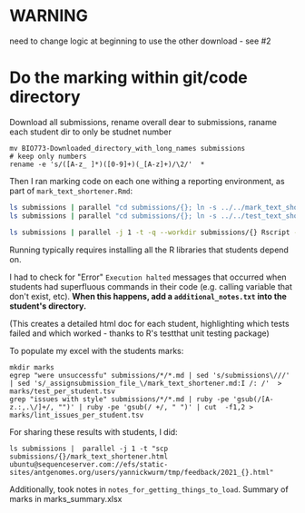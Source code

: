 # WARNING

need to change logic at beginning to use the other download - see #2

# Do the marking within git/code directory 

Download all submissions, rename overall dear to submissions, raname each student dir to only be studnet number

```
mv BIO773-Downloaded_directory_with_long_names submissions
# keep only numbers
rename -e 's/([A-z_ ]*)([0-9]+)(_[A-z]+)/\2/'  *
```


Then I ran marking code on each one withing a reporting environment, as part of `mark_text_shortener.Rmd`:

```bash 
ls submissions | parallel "cd submissions/{}; ln -s ../../mark_text_shortener.Rmd"
ls submissions | parallel "cd submissions/{}; ln -s ../../test_text_shortener.R"

ls submissions | parallel -j 1 -t -q --workdir submissions/{} Rscript -e 'library(knitr); output = knit("mark_text_shortener.Rmd"); render(output, output_format = "html_document")'

```

Running typically requires installing all the R libraries that students depend on. 

I had to check for "Error"  `Execution halted` messages that occurred when students had superfluous commands in their code (e.g. calling variable that don't exist, etc). **When this happens, add a `additional_notes.txt` into the student's directory.**


(This creates a detailed html doc for each student, highlighting which tests failed and which worked - thanks to R's testthat unit testing package)



To populate my excel with the students marks:
```
mkdir marks
egrep "were unsuccessfu" submissions/*/*.md | sed 's/submissions\///' | sed 's/_assignsubmission_file_\/mark_text_shortener.md:I /: /'  > marks/test_per_student.tsv
grep "issues with style" submissions/*/*.md | ruby -pe 'gsub(/[A-z.:,.\/]+/, "")' | ruby -pe 'gsub(/ +/, " ")' | cut  -f1,2 > marks/lint_issues_per_student.tsv

```

For sharing these results with students, I did: 

```
ls submissions |  parallel -j 1 -t "scp submissions/{}/mark_text_shortener.html ubuntu@sequenceserver.com://efs/static-sites/antgenomes.org/users/yannickwurm/tmp/feedback/2021_{}.html"
```


Additionally, took notes in `notes_for_getting_things_to_load`. Summary of marks in marks_summary.xlsx








